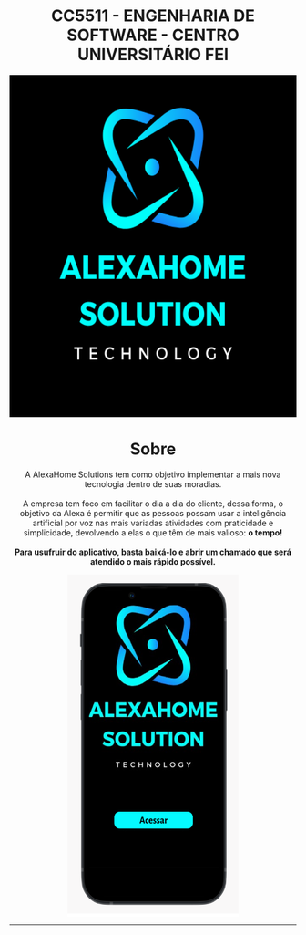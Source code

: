 <h1 align="center">
  CC5511 - ENGENHARIA DE SOFTWARE - CENTRO UNIVERSITÁRIO FEI
</h1>

<p align="center">
  <img alt="Logo" align="center" src ="https://github.com/Mazzaro0/AlexaHome_Solutions/blob/main/Image/alexahome%20solution.png" width="700" height="600"></img>
<p>

<!-- SOBRE -->

<h1 align="center">Sobre</h1>

<div align="center"> A AlexaHome Solutions tem como objetivo implementar a mais nova tecnologia dentro de suas moradias.</div>
<br/>
<div align="center">A empresa tem foco em facilitar o dia a dia do cliente, dessa forma, o objetivo da Alexa é permitir que as pessoas possam usar a inteligência artificial por voz nas mais variadas atividades com praticidade e simplicidade, devolvendo a elas o que têm de mais valioso: <strong>o tempo!</strong></div>

<br/>

<div align="center"><strong>Para usufruir do aplicativo, basta baixá-lo e abrir um chamado que será atendido o mais rápido possível.</strong></div>

<p align="center">
  <img alt="Proto" align="center" src ="https://github.com/Mazzaro0/AlexaHome_Solutions/blob/main/Image/APP.png" width="300" height="600"></img>
</p>

***
